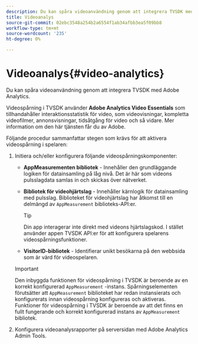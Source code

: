 ```yaml
---
description: Du kan spåra videoanvändning genom att integrera TVSDK med Adobe Analytics.
title: Videoanalys
source-git-commit: 02ebc3548a254b2a6554f1ab34afbb3ea5f09bb8
workflow-type: tm+mt
source-wordcount: '235'
ht-degree: 0%

---
```


# Videoanalys{#video-analytics}

Du kan spåra videoanvändning genom att integrera TVSDK med Adobe Analytics.

Videospårning i TVSDK använder **Adobe Analytics Video Essentials** som tillhandahåller interaktionsstatistik för video, som videovisningar, kompletta videofilmer, annonsvisningar, tidsåtgång för video och så vidare. Mer information om den här tjänsten får du av Adobe.

Följande procedur sammanfattar stegen som krävs för att aktivera videospårning i spelaren:

1. Initiera och/eller konfigurera följande videospårningskomponenter:

   * **AppMeasurementen bibliotek** - Innehåller den grundläggande logiken för datainsamling på låg nivå. Det är här som videons pulsslagdata samlas in och skickas över nätverket.
   * **Bibliotek för videohjärtslag** - Innehåller kärnlogik för datainsamling med pulsslag. Biblioteket för videohjärtslag har åtkomst till en delmängd av `AppMeasurement` biblioteks-API:er.

     >[!TIP]
     >
     >Din app interagerar inte direkt med videons hjärtslagskod. I stället använder appen TVSDK API:er för att konfigurera spelarens videospårningsfunktioner.

   * **VisitorID-bibliotek** - Identifierar unikt besökarna på den webbsida som är värd för videospelaren.

   >[!IMPORTANT]
   >
   >Den inbyggda funktionen för videospårning i TVSDK är beroende av en korrekt konfigurerad `AppMeasurement` -instans. Spårningselementen förutsätter att `AppMeasurement` biblioteket har redan instansierats och konfigurerats innan videospårning konfigureras och aktiveras. Funktioner för videospårning i TVSDK är beroende av att det finns en fullt fungerande och korrekt konfigurerad instans av `AppMeasurement` bibliotek.

1. Konfigurera videoanalysrapporter på serversidan med Adobe Analytics Admin Tools.
